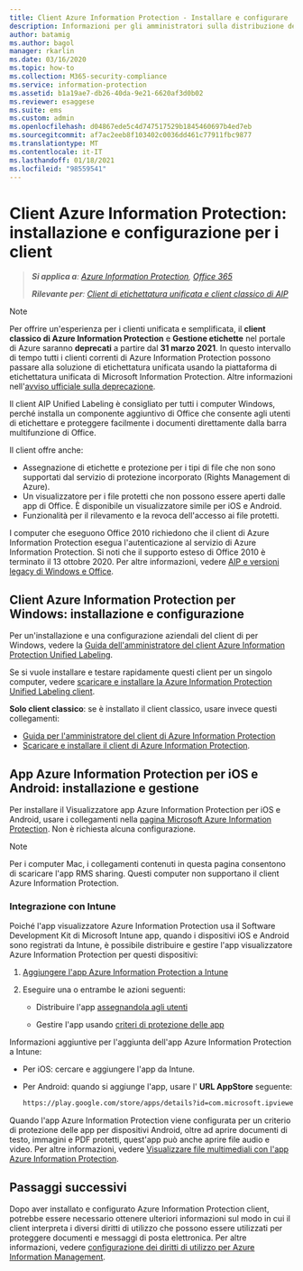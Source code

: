 ```yaml
---
title: Client Azure Information Protection - Installare e configurare
description: Informazioni per gli amministratori sulla distribuzione dei client di Azure Information Protection su computer e dispositivi mobili Windows.
author: batamig
ms.author: bagol
manager: rkarlin
ms.date: 03/16/2020
ms.topic: how-to
ms.collection: M365-security-compliance
ms.service: information-protection
ms.assetid: b1a19ae7-db26-40da-9e21-6620af3d0b02
ms.reviewer: esaggese
ms.suite: ems
ms.custom: admin
ms.openlocfilehash: d04867ede5c4d747517529b1845460697b4ed7eb
ms.sourcegitcommit: af7ac2eeb8f103402c0036dd461c77911fbc9877
ms.translationtype: MT
ms.contentlocale: it-IT
ms.lasthandoff: 01/18/2021
ms.locfileid: "98559541"
---
```

# <a name="azure-information-protection-client-installation-and-configuration-for-clients"></a>Client Azure Information Protection: installazione e configurazione per i client

>***Si applica a**: [Azure Information Protection](https://azure.microsoft.com/pricing/details/information-protection), [Office 365](https://download.microsoft.com/download/E/C/F/ECF42E71-4EC0-48FF-AA00-577AC14D5B5C/Azure_Information_Protection_licensing_datasheet_EN-US.pdf)*
>
>***Rilevante per**: [Client di etichettatura unificata e client classico di AIP](faqs.md#whats-the-difference-between-the-azure-information-protection-classic-and-unified-labeling-clients)*

>[!NOTE]
> Per offrire un'esperienza per i clienti unificata e semplificata, il **client classico di Azure Information Protection** e **Gestione etichette** nel portale di Azure saranno **deprecati** a partire dal **31 marzo 2021**. In questo intervallo di tempo tutti i clienti correnti di Azure Information Protection possono passare alla soluzione di etichettatura unificata usando la piattaforma di etichettatura unificata di Microsoft Information Protection. Altre informazioni nell'[avviso ufficiale sulla deprecazione](https://aka.ms/aipclassicsunset).

Il client AIP Unified Labeling è consigliato per tutti i computer Windows, perché installa un componente aggiuntivo di Office che consente agli utenti di etichettare e proteggere facilmente i documenti direttamente dalla barra multifunzione di Office. 

Il client offre anche:

- Assegnazione di etichette e protezione per i tipi di file che non sono supportati dal servizio di protezione incorporato (Rights Management di Azure).
- Un visualizzatore per i file protetti che non possono essere aperti dalle app di Office. È disponibile un visualizzatore simile per iOS e Android.
- Funzionalità per il rilevamento e la revoca dell'accesso ai file protetti.

I computer che eseguono Office 2010 richiedono che il client di Azure Information Protection esegua l'autenticazione al servizio di Azure Information Protection. Si noti che il supporto esteso di Office 2010 è terminato il 13 ottobre 2020. Per altre informazioni, vedere [AIP e versioni legacy di Windows e Office](known-issues.md#aip-and-legacy-windows-and-office-versions).
## <a name="the-azure-information-protection-client-for-windows-installation-and-configuration"></a>Client Azure Information Protection per Windows: installazione e configurazione

Per un'installazione e una configurazione aziendali del client di per Windows, vedere la [Guida dell'amministratore del client Azure Information Protection Unified Labeling](./rms-client/clientv2-admin-guide.md).

Se si vuole installare e testare rapidamente questi client per un singolo computer, vedere [scaricare e installare la Azure Information Protection Unified Labeling client](./rms-client/install-unifiedlabelingclient-app.md).

**Solo client classico**: se è installato il client classico, usare invece questi collegamenti:

- [Guida per l'amministratore del client di Azure Information Protection](./rms-client/client-admin-guide.md)
- [Scaricare e installare il client di Azure Information Protection](./rms-client/install-client-app.md).

## <a name="the-azure-information-protection-app-for-ios-and-android-installation-and-management"></a>App Azure Information Protection per iOS e Android: installazione e gestione

Per installare il Visualizzatore app Azure Information Protection per iOS e Android, usare i collegamenti nella [pagina Microsoft Azure Information Protection](https://go.microsoft.com/fwlink/?LinkId=303970). Non è richiesta alcuna configurazione.

> [!NOTE]
> Per i computer Mac, i collegamenti contenuti in questa pagina consentono di scaricare l'app RMS sharing. Questi computer non supportano il client Azure Information Protection.

### <a name="integration-with-intune"></a>Integrazione con Intune

Poiché l'app visualizzatore Azure Information Protection usa il Software Development Kit di Microsoft Intune app, quando i dispositivi iOS e Android sono registrati da Intune, è possibile distribuire e gestire l'app visualizzatore Azure Information Protection per questi dispositivi:

1. [Aggiungere l'app Azure Information Protection a Intune](/intune/apps/apps-add)

2. Eseguire una o entrambe le azioni seguenti:

    - Distribuire l'app [assegnandola agli utenti](/intune/apps/apps-deploy)

    - Gestire l'app usando [criteri di protezione delle app](/intune/apps/app-protection-policies)

Informazioni aggiuntive per l'aggiunta dell'app Azure Information Protection a Intune:

- Per iOS: cercare e aggiungere l'app da Intune.

- Per Android: quando si aggiunge l'app, usare l' **URL AppStore** seguente:

    ```md
    https://play.google.com/store/apps/details?id=com.microsoft.ipviewer
    ```

Quando l'app Azure Information Protection viene configurata per un criterio di protezione delle app per dispositivi Android, oltre ad aprire documenti di testo, immagini e PDF protetti, quest'app può anche aprire file audio e video. Per altre informazioni, vedere [Visualizzare file multimediali con l'app Azure Information Protection](/intune/fundamentals/end-user-mam-apps-android#view-media-files-with-the-azure-information-protection-app).

## <a name="next-steps"></a>Passaggi successivi

Dopo aver installato e configurato Azure Information Protection client, potrebbe essere necessario ottenere ulteriori informazioni sul modo in cui il client interpreta i diversi diritti di utilizzo che possono essere utilizzati per proteggere documenti e messaggi di posta elettronica. Per altre informazioni, vedere [configurazione dei diritti di utilizzo per Azure Information Management](configure-usage-rights.md).
